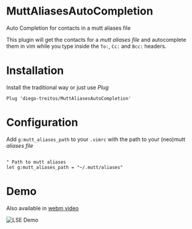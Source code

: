 # MuttAliasesAutoCompletion
Auto Completion for contacts in a mutt aliases file

This plugin will get the contacts for a _mutt aliases file_ and autocomplete them in vim while you type inside the `To:`, `Cc:` and `Bcc:` headers.

# Installation
Install the traditional way or just use _Plug_

```
Plug 'diego-treitos/MuttAliasesAutoCompletion'
```

# Configuration
Add `g:mutt_aliases_path` to your `.vimrc` with the path to your (neo)mutt _aliases file_

```

" Path to mutt aliases
let g:mutt_aliases_path = "~/.mutt/aliases"

```

# Demo

Also available in [webm video](https://raw.githubusercontent.com/diego-treitos/MuttAliasesAutoCompletion/master/stuff/MuttAliasesAutoCompletion.webm)

![LSE Demo](https://raw.githubusercontent.com/diego-treitos/MuttAliasesAutoCompletion/master/stuff/MuttAliasesAutoCompletion.gif)
